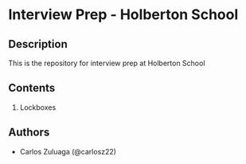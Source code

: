# Interview Prep - Holberton School
## Description

This is the repository for interview prep at Holberton School

## Contents

1. Lockboxes

## Authors

- Carlos Zuluaga  (@carlosz22)